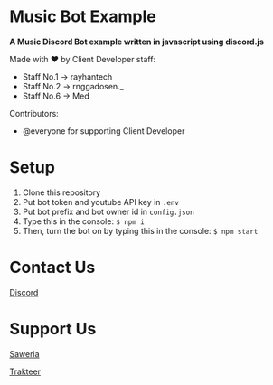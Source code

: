 # Music Bot Example
  **A Music Discord Bot example written in javascript using discord.js**
  
  Made with ♥ by Client Developer staff: 
  - Staff No.1 -> rayhantech
  - Staff No.2 -> rnggadosen._
  - Staff No.6 -> Med
  
  Contributors:
  - @everyone for supporting Client Developer
  
# Setup
  1. Clone this repository
  2. Put bot token and youtube API key in `.env`
  3. Put bot prefix and bot owner id in `config.json`
  4. Type this in the console: `$ npm i`
  5. Then, turn the bot on by typing this in the console: `$ npm start`
  
# Contact Us
 [Discord](https://clientdev.glitch.me/discord)
 
# Support Us
 [Saweria](https://clientdev.glitch.me/donate/saweria)
 
 [Trakteer](https://clientdev.glitch.me/donate/trakteer)
